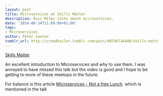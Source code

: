 ```yaml
---
layout: post
title: Microservices at Skills Matter
description: Russ Miles talks about microservices.
date: '2014-06-24T11:09:00+01:00'
tags:
- Microservices
author: Peter Saxton
tumblr_url: http://crowdhailer.tumblr.com/post/89746716448/skills-matter
---
```

<a href="https://skillsmatter.com/skillscasts/5233-separating-fact-from-fiction-what-do-microservices-really-look-like">Skills Matter</a><br/>
<p>An excellent introduction to Microservices and why to use them. I was annoyed to have missed this talk but the video is good and I hope to be getting to more of these meetups in the future. </p>
<p>For balance is this article <a href="http://highscalability.com/blog/2014/4/8/microservices-not-a-free-lunch.html" title="Microservices - Not a free lunch" target="_blank">Microservices - Not a free Lunch</a>. which is mentioned in the talk</p>
